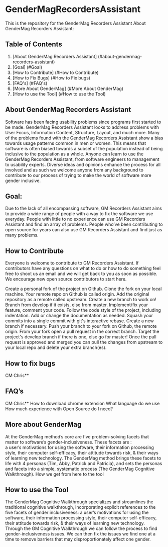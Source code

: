 # GenderMagRecordersAssistant
This is the repository for the GenderMag Recorders Assistant
About GenderMag Recorders Assistant:

## Table of Contents
1. [About GenderMag Recorders Assistant] (#about-gendermag-recorders-assistant)
1. [Goal] (#Goal)
1. [How to Contribute] (#How to Contribute)
1. [How to Fix Bugs] (#How to Fix bugs)
1. [FAQ's] (#FAQ's)
1. [More About GenderMag] (#More About GenderMag)
1. [How to use the Tool] (#How to use the Tool)

## About GenderMag Recorders Assistant
Software has been facing usability problems since programs first started to be made. GenderMag Recorders Assistant looks to address problems with User Focus, Information Content, Structure, Layout, and much more. Many of the problems found with the GenderMag Recorders Assistant show a bias towards usage patterns common in men or women. This means that software is often biased towards a subset of the population instead of being inclusive to the population as a whole. Anyone can learn to use the GenderMag Recorders Assistant, from software engineers to management to usability experts. Diverse ideas and opinions enhance the process for all involved and as such we welcome anyone from any background to contribute to our process of trying to make the world of software more gender inclusive.
    
## Goal: 
Due to the lack of all encompassing software, GM Recorders Assistant aims to provide a wide range of people with a way to fix the software we use everyday. People with little to no experience can use GM Recorders Assistant and find an array of problems. People who’ve been contributing to open source for years can also use GM Recorders Assistant and find just as many problems. 

## How to Contribute
Everyone is welcome to contribute to GM Recorders Assistant. If contributors have any questions on what to do or how to do something feel free to shoot us an email and we will get back to you as soon as possible. We encourage new open source contributors to start here.

Create a personal fork of the project on Github.
Clone the fork on your local machine. Your remote repo on Github is called origin.
Add the original repository as a remote called upstream.
Create a new branch to work on! Branch from develop if it exists, else from master.
Implement/fix your feature, comment your code.
Follow the code style of the project, including indentation.
Add or change the documentation as needed.
Squash your commits into a single commit with git's interactive rebase. Create a new branch if necessary.
Push your branch to your fork on Github, the remote origin.
From your fork open a pull request in the correct branch. Target the project's develop branch if there is one, else go for master!
Once the pull request is approved and merged you can pull the changes from upstream to your local repo and delete your extra branch(es).


## How to fix bugs
CM Chris**

## FAQ’s
CM Chris**
How to download chrome extension
What language do we use
How much experience with Open Source do I need?

## More about GenderMag
At the GenderMag method’s core are five problem-solving facets that matter to software’s gender-inclusiveness. These facets are :	
a user’s motivations for using the software,
their information processing style,
their computer self-efficacy,
their attitude towards risk, &
their ways of learning new technology. 
The GenderMag method brings these facets to life with 4 personas (Tim, Abby, Patrick and Patricia), and sets the personas and facets into a simple, systematic process (The GenderMag Cognitive Walkthrough). 
How we get from here to the tool

## How to use the Tool
The GenderMag Cognitive Walkthrough specializes and streamlines the traditional cognitive walkthrough, incorporating explicit references to the five facets of gender inclusiveness:
a user’s motivations for using the software,
their information processing style,
their computer self-efficacy,
their attitude towards risk, &
their ways of learning new technology. 
Through the GM Cognitive Walkthrough we can follow the process to find gender-inclusiveness issues. We can then fix the issues we find one at a time to remove barriers that may disproportionately affect one gender.

